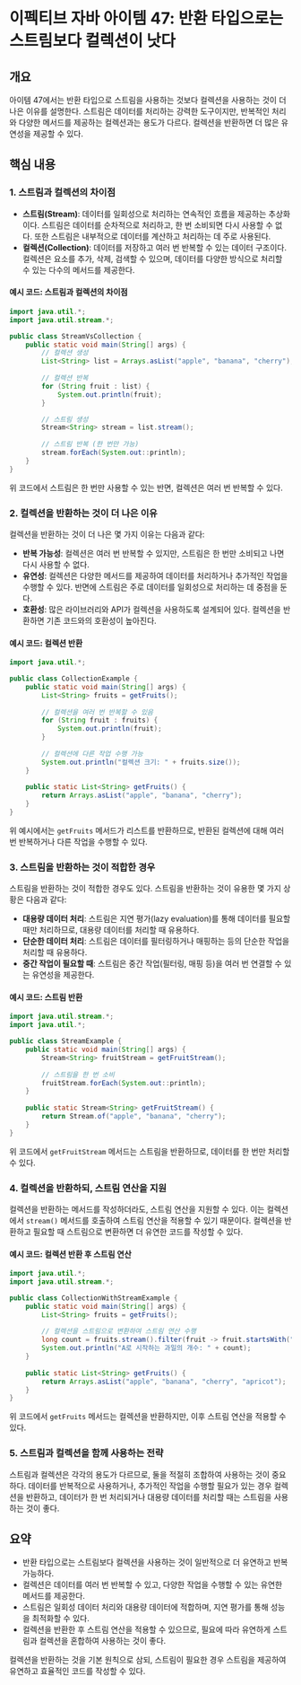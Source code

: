 
# 이펙티브 자바 아이템 47: 반환 타입으로는 스트림보다 컬렉션이 낫다

## 개요
아이템 47에서는 반환 타입으로 스트림을 사용하는 것보다 컬렉션을 사용하는 것이 더 나은 이유를 설명한다. 스트림은 데이터를 처리하는 강력한 도구이지만, 반복적인 처리와 다양한 메서드를 제공하는 컬렉션과는 용도가 다르다. 컬렉션을 반환하면 더 많은 유연성을 제공할 수 있다.

## 핵심 내용

### 1. 스트림과 컬렉션의 차이점
- **스트림(Stream)**: 데이터를 일회성으로 처리하는 연속적인 흐름을 제공하는 추상화이다. 스트림은 데이터를 순차적으로 처리하고, 한 번 소비되면 다시 사용할 수 없다. 또한 스트림은 내부적으로 데이터를 계산하고 처리하는 데 주로 사용된다.
- **컬렉션(Collection)**: 데이터를 저장하고 여러 번 반복할 수 있는 데이터 구조이다. 컬렉션은 요소를 추가, 삭제, 검색할 수 있으며, 데이터를 다양한 방식으로 처리할 수 있는 다수의 메서드를 제공한다.

#### 예시 코드: 스트림과 컬렉션의 차이점

```java
import java.util.*;
import java.util.stream.*;

public class StreamVsCollection {
    public static void main(String[] args) {
        // 컬렉션 생성
        List<String> list = Arrays.asList("apple", "banana", "cherry");
        
        // 컬렉션 반복
        for (String fruit : list) {
            System.out.println(fruit);
        }

        // 스트림 생성
        Stream<String> stream = list.stream();
        
        // 스트림 반복 (한 번만 가능)
        stream.forEach(System.out::println);
    }
}
```

위 코드에서 스트림은 한 번만 사용할 수 있는 반면, 컬렉션은 여러 번 반복할 수 있다.

### 2. 컬렉션을 반환하는 것이 더 나은 이유
컬렉션을 반환하는 것이 더 나은 몇 가지 이유는 다음과 같다:

- **반복 가능성**: 컬렉션은 여러 번 반복할 수 있지만, 스트림은 한 번만 소비되고 나면 다시 사용할 수 없다.
- **유연성**: 컬렉션은 다양한 메서드를 제공하여 데이터를 처리하거나 추가적인 작업을 수행할 수 있다. 반면에 스트림은 주로 데이터를 일회성으로 처리하는 데 중점을 둔다.
- **호환성**: 많은 라이브러리와 API가 컬렉션을 사용하도록 설계되어 있다. 컬렉션을 반환하면 기존 코드와의 호환성이 높아진다.

#### 예시 코드: 컬렉션 반환

```java
import java.util.*;

public class CollectionExample {
    public static void main(String[] args) {
        List<String> fruits = getFruits();
        
        // 컬렉션을 여러 번 반복할 수 있음
        for (String fruit : fruits) {
            System.out.println(fruit);
        }
        
        // 컬렉션에 다른 작업 수행 가능
        System.out.println("컬렉션 크기: " + fruits.size());
    }
    
    public static List<String> getFruits() {
        return Arrays.asList("apple", "banana", "cherry");
    }
}
```

위 예시에서는 `getFruits` 메서드가 리스트를 반환하므로, 반환된 컬렉션에 대해 여러 번 반복하거나 다른 작업을 수행할 수 있다.

### 3. 스트림을 반환하는 것이 적합한 경우
스트림을 반환하는 것이 적합한 경우도 있다. 스트림을 반환하는 것이 유용한 몇 가지 상황은 다음과 같다:
- **대용량 데이터 처리**: 스트림은 지연 평가(lazy evaluation)를 통해 데이터를 필요할 때만 처리하므로, 대용량 데이터를 처리할 때 유용하다.
- **단순한 데이터 처리**: 스트림은 데이터를 필터링하거나 매핑하는 등의 단순한 작업을 처리할 때 유용하다.
- **중간 작업이 필요할 때**: 스트림은 중간 작업(필터링, 매핑 등)을 여러 번 연결할 수 있는 유연성을 제공한다.

#### 예시 코드: 스트림 반환

```java
import java.util.stream.*;
import java.util.*;

public class StreamExample {
    public static void main(String[] args) {
        Stream<String> fruitStream = getFruitStream();
        
        // 스트림을 한 번 소비
        fruitStream.forEach(System.out::println);
    }
    
    public static Stream<String> getFruitStream() {
        return Stream.of("apple", "banana", "cherry");
    }
}
```

위 코드에서 `getFruitStream` 메서드는 스트림을 반환하므로, 데이터를 한 번만 처리할 수 있다.

### 4. 컬렉션을 반환하되, 스트림 연산을 지원
컬렉션을 반환하는 메서드를 작성하더라도, 스트림 연산을 지원할 수 있다. 이는 컬렉션에서 `stream()` 메서드를 호출하여 스트림 연산을 적용할 수 있기 때문이다. 컬렉션을 반환하고 필요할 때 스트림으로 변환하면 더 유연한 코드를 작성할 수 있다.

#### 예시 코드: 컬렉션 반환 후 스트림 연산

```java
import java.util.*;
import java.util.stream.*;

public class CollectionWithStreamExample {
    public static void main(String[] args) {
        List<String> fruits = getFruits();
        
        // 컬렉션을 스트림으로 변환하여 스트림 연산 수행
        long count = fruits.stream().filter(fruit -> fruit.startsWith("a")).count();
        System.out.println("A로 시작하는 과일의 개수: " + count);
    }
    
    public static List<String> getFruits() {
        return Arrays.asList("apple", "banana", "cherry", "apricot");
    }
}
```

위 코드에서 `getFruits` 메서드는 컬렉션을 반환하지만, 이후 스트림 연산을 적용할 수 있다.

### 5. 스트림과 컬렉션을 함께 사용하는 전략
스트림과 컬렉션은 각각의 용도가 다르므로, 둘을 적절히 조합하여 사용하는 것이 중요하다. 데이터를 반복적으로 사용하거나, 추가적인 작업을 수행할 필요가 있는 경우 컬렉션을 반환하고, 데이터가 한 번 처리되거나 대용량 데이터를 처리할 때는 스트림을 사용하는 것이 좋다.

## 요약
- 반환 타입으로는 스트림보다 컬렉션을 사용하는 것이 일반적으로 더 유연하고 반복 가능하다.
- 컬렉션은 데이터를 여러 번 반복할 수 있고, 다양한 작업을 수행할 수 있는 유연한 메서드를 제공한다.
- 스트림은 일회성 데이터 처리와 대용량 데이터에 적합하며, 지연 평가를 통해 성능을 최적화할 수 있다.
- 컬렉션을 반환한 후 스트림 연산을 적용할 수 있으므로, 필요에 따라 유연하게 스트림과 컬렉션을 혼합하여 사용하는 것이 좋다.

컬렉션을 반환하는 것을 기본 원칙으로 삼되, 스트림이 필요한 경우 스트림을 제공하여 유연하고 효율적인 코드를 작성할 수 있다.
